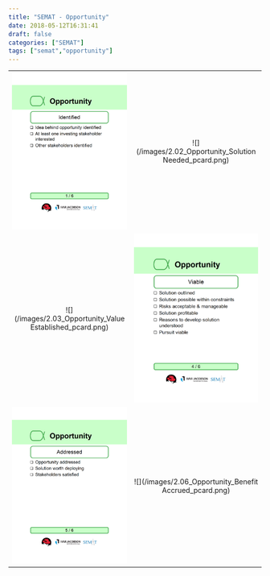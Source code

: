 ```yaml
---
title: "SEMAT - Opportunity"
date: 2018-05-12T16:31:41
draft: false
categories: ["SEMAT"]
tags: ["semat","opportunity"]
---
```

|              | |
:-------------------------:|:-------------------------:
![](/images/2.01_Opportunity_Identified_pcard.png)  | ![](/images/2.02_Opportunity_Solution Needed_pcard.png)
![](/images/2.03_Opportunity_Value Established_pcard.png)   | ![](/images/2.04_Opportunity_Viable_pcard.png)
![](/images/2.05_Opportunity_Addressed_pcard.png)  | ![](/images/2.06_Opportunity_Benefit Accrued_pcard.png)  
